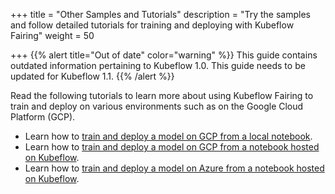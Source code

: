 +++
title = "Other Samples and Tutorials"
description = "Try the samples and follow detailed tutorials for training and deploying with Kubeflow Fairing"
weight = 50
                    
+++
{{% alert title="Out of date" color="warning" %}}
This guide contains outdated information pertaining to Kubeflow 1.0. This guide
needs to be updated for Kubeflow 1.1.
{{% /alert %}}

Read the following tutorials to learn more about using Kubeflow Fairing to train
and deploy on various environments such as on the Google Cloud Platform (GCP).

*  Learn how to [train and deploy a model on GCP from a local
   notebook][gcp-local].
*  Learn how to [train and deploy a model on GCP from a notebook hosted on
   Kubeflow][gcp-kubeflow].
*  Learn how to [train and deploy a model on Azure from a notebook hosted on
   Kubeflow][azure-fairing].

[gcp-local]: /docs/components/fairing/gcp/tutorials/gcp-local-notebook/
[gcp-kubeflow]: /docs/components/fairing/gcp/tutorials/gcp-kubeflow-notebook/
[azure-fairing]: /docs/components/fairing/azure/
